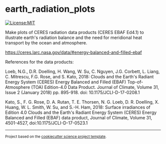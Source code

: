 earth_radiation_plots
==============================
[![License:MIT](https://img.shields.io/badge/License-MIT-lightgray.svg?style=flt-square)](https://opensource.org/licenses/MIT)


Make plots of CERES radiation data products (CERES EBAF Ed4.1) to illustrate earth's radiation balance and the need for meridional heat transport by the ocean and atmosphere.

https://ceres.larc.nasa.gov/data/#energy-balanced-and-filled-ebaf

References for the data products:

Loeb, N.G., D.R. Doelling, H. Wang, W. Su, C. Nguyen, J.G. Corbett, L. Liang, C. Mitrescu, F.G. Rose, and S. Kato, 2018: Clouds and the Earth's Radiant Energy System (CERES) Energy Balanced and Filled (EBAF) Top-of-Atmosphere (TOA) Edition-4.0 Data Product. Journal of Climate, Volume 31, Issue 2 (January 2018) pp. 895-918. doi: 10.1175/JCLI-D-17-0208.1


Kato, S., F. G. Rose, D. A. Rutan, T. E. Thorsen, N. G. Loeb, D. R. Doelling, X. Huang, W. L. Smith, W. Su, and S.-H. Ham, 2018: Surface irradiances of Edition 4.0 Clouds and the Earth's Radiant Energy System (CERES) Energy Balanced and Filled (EBAF) data product, Journal of Climate, Volume 31, 4501-4527, doi:10.1175/JCLI-D-17-0523.1

--------

<p><small>Project based on the <a target="_blank" href="https://github.com/jbusecke/cookiecutter-science-project">cookiecutter science project template</a>.</small></p>
